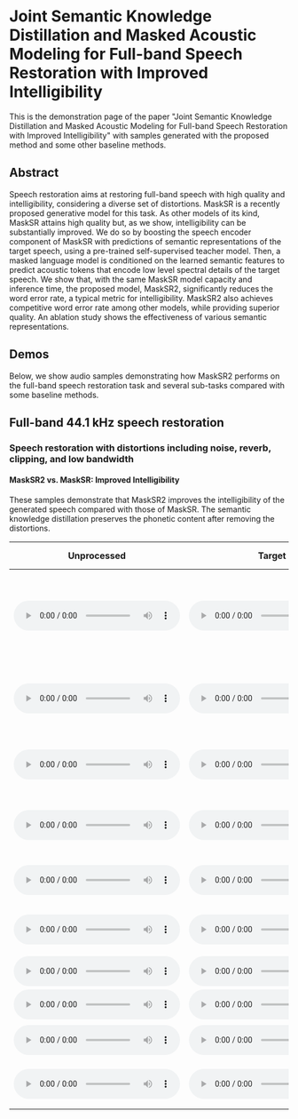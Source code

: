 
# Joint Semantic Knowledge Distillation and Masked Acoustic Modeling for Full-band Speech Restoration with Improved Intelligibility

This is the demonstration page of the paper "Joint Semantic Knowledge Distillation and Masked Acoustic Modeling for Full-band Speech Restoration with Improved Intelligibility" with samples generated with the proposed method and some other baseline methods.



## Abstract

Speech restoration aims at restoring full-band speech with
high quality and intelligibility, considering a diverse set of distortions.
MaskSR is a recently proposed generative model for this task. As other
models of its kind, MaskSR attains high quality but, as we show,
intelligibility can be substantially improved. We do so by boosting the
speech encoder component of MaskSR with predictions of semantic
representations of the target speech, using a pre-trained self-supervised teacher model. Then, a masked language model is conditioned on the learned semantic features to predict acoustic tokens that encode low level spectral details of the target speech. We show that, with the same MaskSR model capacity and inference time, the proposed model, MaskSR2, significantly reduces the word error rate, a typical metric for intelligibility. MaskSR2 also achieves competitive word error rate among other models, while providing superior quality. An ablation study shows the effectiveness of various semantic representations.


## Demos

Below, we show audio samples demonstrating how MaskSR2 performs on the full-band speech restoration task and several sub-tasks compared with some baseline methods.

## Full-band 44.1 kHz speech restoration

### Speech restoration with distortions including noise, reverb, clipping, and low bandwidth

#### MaskSR2 vs. MaskSR: Improved Intelligibility

These samples demonstrate that MaskSR2 improves the intelligibility of the generated speech compared with those of MaskSR. The semantic knowledge distillation preserves the phonetic content after removing the distortions.

<table>
  <thead>
    <tr>
      <th>Unprocessed</th>
      <th>Target</th>
      <th>Transcription</th>
      <th>MaskSR-L</th> 
      <th>MaskSR2-L</th>
      <th>Improved works</th>      
    </tr>
  </thead>
  <tbody>
    <tr>
      <td><html><audio controls><source src="For_intelligibility_table/unprocessed/p360_018_272.wav"></audio></html></td>
      <td><html><audio controls><source src="For_intelligibility_table/target/1_clean.wav"></audio></html></td>
      <th>Aristotle thought that the rainbow was caused by reflection of the sun's rays by the rain.</th>
      <td><html><audio controls><source src="For_intelligibility_table/masksr_L/p360_018_272_proc.wav"></audio></html></td>
      <td><html><audio controls><source src="For_intelligibility_table/masksr2_L/p360_018_272_proc.wav"></audio></html></td>
      <th>by</th> 
    </tr>
    <tr>
      <td><html><audio controls><source src="For_intelligibility_table/unprocessed/2_simulated.wav"></audio></html></td>
      <td><html><audio controls><source src="For_intelligibility_table/target/2_simulated.wav"></audio></html></td>
      <th>Throughout the centuries, people have explained the rainbow.</th>
      <td><html><audio controls><source src="For_intelligibility_table/masksr_L/2_simulated_proc.wav"></audio></html></td>
      <td><html><audio controls><source src="For_intelligibility_table/masksr2_L/2_simulated_proc.wav"></audio></html></td>
      <th>rainbow</th> 
    </tr>
    <tr>
      <td><html><audio controls><source src="For_intelligibility_table/unprocessed/p364_231_910.wav"></audio></html></td>
      <td><html><audio controls><source src="For_intelligibility_table/target/p364_231_910.wav"></audio></html></td>
      <th>I could not believe the results.</th>
      <td><html><audio controls><source src="For_intelligibility_table/masksr_L/p364_231_910_proc.wav"></audio></html></td>
      <td><html><audio controls><source src="For_intelligibility_table/masksr2_L/p364_231_910_proc.wav"></audio></html></td>
      <th>I could not believe the results</th> 
    </tr>
    <tr>
      <td><html><audio controls><source src="For_intelligibility_table/unprocessed/10_simulated.wav"></audio></html></td>
      <td><html><audio controls><source src="For_intelligibility_table/target/10_simulated.wav"></audio></html></td>
      <th>I have so much respect for him. His friend</th>
      <td><html><audio controls><source src="For_intelligibility_table/masksr_L/10_simulated_proc.wav"></audio></html></td>
      <td><html><audio controls><source src="For_intelligibility_table/masksr2_L/10_simulated_proc.wav"></audio></html></td>
      <th>for</th> 
    </tr>  
    <tr>
      <td><html><audio controls><source src="For_intelligibility_table/unprocessed/P361_174_66.wav"></audio></html></td>
      <td><html><audio controls><source src="For_intelligibility_table/target/P361_174_66.wav"></audio></html></td>
      <th>The quality of life is difficult for them.</th>
      <td><html><audio controls><source src="For_intelligibility_table/masksr_L/P361_174_66_proc.wav"></audio></html></td>
      <td><html><audio controls><source src="For_intelligibility_table/masksr2_L/P361_174_66_proc.wav"></audio></html></td>
      <th>life, difficult</th> 
    </tr>    
    <tr>
      <td><html><audio controls><source src="For_intelligibility_table/unprocessed/P362_158_555.wav"></audio></html></td>
      <td><html><audio controls><source src="For_intelligibility_table/target/P362_158_555.wav"></audio></html></td>
      <th>However, the story has a happy ending.</th>
      <td><html><audio controls><source src="For_intelligibility_table/masksr_L/P362_158_555_proc.wav"></audio></html></td>
      <td><html><audio controls><source src="For_intelligibility_table/masksr2_L/P362_158_555_proc.wav"></audio></html></td>
      <th>ending</th> 
    </tr> 
    <tr>
      <td><html><audio controls><source src="For_intelligibility_table/unprocessed/p364_065_429.wav"></audio></html></td>
      <td><html><audio controls><source src="For_intelligibility_table/target/p364_065_429.wav"></audio></html></td>
      <th>It's not going to work.</th>
      <td><html><audio controls><source src="For_intelligibility_table/masksr_L/p364_065_429_proc.wav"></audio></html></td>
      <td><html><audio controls><source src="For_intelligibility_table/masksr2_L/p364_065_429_proc.wav"></audio></html></td>
      <th>it's</th> 
    </tr>
    <tr>
      <td><html><audio controls><source src="For_intelligibility_table/unprocessed/p360_354_mic1_1000_cheby1.wav"></audio></html></td>
      <td><html><audio controls><source src="For_intelligibility_table/target/p360_354_mic1_1000_cheby1.wav"></audio></html></td>
      <th>I would not do that.</th>
      <td><html><audio controls><source src="For_intelligibility_table/masksr_L/p360_354_mic1_1000_cheby1_proc.wav"></audio></html></td>
      <td><html><audio controls><source src="For_intelligibility_table/masksr2_L/p360_354_mic1_1000_cheby1_proc.wav"></audio></html></td>
      <th>do</th> 
    </tr>    
    <tr>
      <td><html><audio controls><source src="For_intelligibility_table/unprocessed/P363_283_mic1_1000_cheby1.wav"></audio></html></td>
      <td><html><audio controls><source src="For_intelligibility_table/target/P363_283_mic1_1000_cheby1.wav"></audio></html></td>
      <th>And the other winners are.</th>
      <td><html><audio controls><source src="For_intelligibility_table/masksr_L/P363_283_mic1_1000_cheby1_proc.wav"></audio></html></td>
      <td><html><audio controls><source src="For_intelligibility_table/masksr2_L/P363_283_mic1_1000_cheby1_proc.wav"></audio></html></td>
      <th>other</th> 
    </tr>     
    <tr>
      <td><html><audio controls><source src="For_intelligibility_table/unprocessed/p374_120_364.wav"></audio></html></td>
      <td><html><audio controls><source src="For_intelligibility_table/target/p374_120_364.wav"></audio></html></td>
      <th>That's not going to happen again</th>
      <td><html><audio controls><source src="For_intelligibility_table/masksr_L/p374_120_364_proc.wav"></audio></html></td>
      <td><html><audio controls><source src="For_intelligibility_table/masksr2_L/p374_120_364_proc.wav"></audio></html></td>
      <th>not</th> 
    </tr>                                   
  </tbody>
</table>